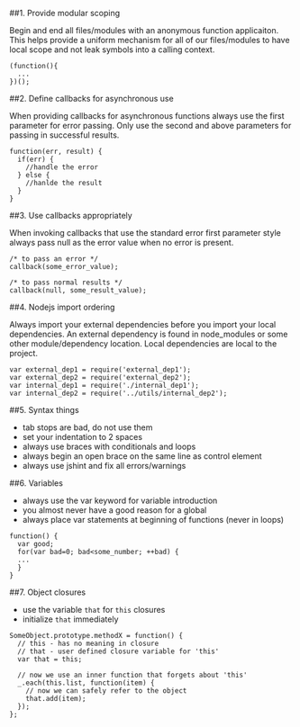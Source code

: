 
##1. Provide modular scoping

   Begin and end all files/modules with an anonymous function applicaiton. This
   helps provide a uniform mechanism for all of our files/modules to have local
   scope and not leak symbols into a calling context.

    (function(){
      ...
    })();

##2. Define callbacks for asynchronous use

   When providing callbacks for asynchronous functions always use the first
   parameter for error passing. Only use the second and above parameters for
   passing in successful results.

    function(err, result) {
      if(err) {
        //handle the error
      } else {
        //hanlde the result
      }
    }

##3. Use callbacks appropriately

   When invoking callbacks that use the standard error first parameter style
   always pass null as the error value when no error is present.

   ```
   /* to pass an error */
   callback(some_error_value);

   /* to pass normal results */
   callback(null, some_result_value);
   ```

##4. Nodejs import ordering

   Always import your external dependencies before you import your local 
   dependencies. An external dependency is found in node_modules or some other
   module/dependency location. Local dependencies are local to the project.

   ```
   var external_dep1 = require('external_dep1');
   var external_dep2 = require('external_dep2');
   var internal_dep1 = require('./internal_dep1');
   var internal_dep2 = require('../utils/internal_dep2');
   ```

##5. Syntax things
  - tab stops are bad, do not use them
  - set your indentation to 2 spaces
  - always use braces with conditionals and loops
  - always begin an open brace on the same line as control element
  - always use jshint and fix all errors/warnings

##6. Variables
  - always use the var keyword for variable introduction
  - you almost never have a good reason for a global
  - always place var statements at beginning of functions (never in loops)

  ```
  function() {
    var good;
    for(var bad=0; bad<some_number; ++bad) {
    ...
    }
  }
  ```

##7. Object closures
  - use the variable `that` for `this` closures
  - initialize `that` immediately 

  ```
  SomeObject.prototype.methodX = function() {
    // this - has no meaning in closure
    // that - user defined closure variable for 'this'
    var that = this;

    // now we use an inner function that forgets about 'this'
    _.each(this.list, function(item) {
      // now we can safely refer to the object
      that.add(item);
    });
  };
  ```

